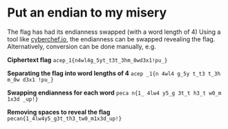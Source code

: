 # Put an endian to my misery

The flag has had its endianness swapped (with a word length of 4)
Using a tool like [cyberchef.io](https://cyberchef.io/), the endianness can be swapped revealing the flag.
Alternatively, conversion can be done manually, e.g.

**Ciphertext flag**
`acep_1{n4wl4g_5yt_t3t_3hm_0wd3x1!pu_}`

**Separating the flag into word lengths of 4**
`acep _1{n 4wl4 g_5y t_t3 t_3h m_0w d3x1 !pu_}`

**Swapping endianness for each word**
`peca n{1_ 4lw4 y5_g 3t_t h3_t w0_m 1x3d _up!}`

**Removing spaces to reveal the flag**
`pecan{1_4lw4y5_g3t_th3_tw0_m1x3d_up!}`
